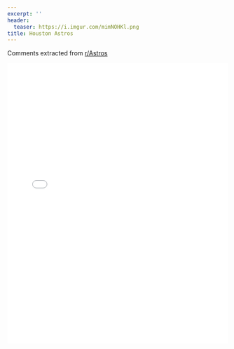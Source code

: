 ```yaml
---
excerpt: ''
header:
  teaser: https://i.imgur.com/mimNOHKl.png
title: Houston Astros
---
```


Comments extracted from [r/Astros](https://reddit.com/r/Astros)
<iframe id="igraph" scrolling="no" style="border:none;" seamless="seamless" src="/plots/MLB/HOU.html" height="640" width="100%"></iframe>